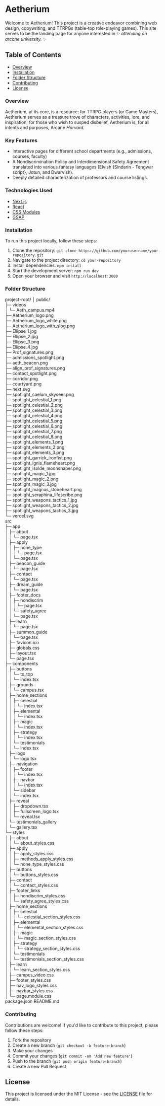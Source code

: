 # Aetherium
Welcome to Aetherium! This project is a creative endeavor combining web design, copywriting, and TTRPGs (table-top role-playing games). This site serves to be the landing page for anyone interested in &#10024; *attending an arcane university.* &#10024;

## Table of Contents

- [Overview](#overview)
- [Installation](#installation)
- [Folder Structure](#folder-structure)
- [Contributing](#contributing)
- [License](#license)

### Overview
Aetherium, at its core, is a resource: for TTRPG players (or Game Masters), Aetherium serves as a treasure trove of characters, activities, lore, and inspiration; for those who wish to susped disbelief, Aetherium is, for all intents and purposes, Arcane *Harvard*.

### Key Features

- Interactive pages for different school departments (e.g., admissions, courses, faculty)
- A Nondiscrimination Policy and Interdimensional Safety Agreement translated into various fantasy languages (Elvish {Sindarin - Tengwar script}, Jotun, and Dwarvish).
- Deeply detailed characterization of professors and course listings.

### Technologies Used
- [Next.js](https://nextjs.org/)
- [React](https://reactjs.org/)
- [CSS Modules](https://github.com/css-modules/css-modules)
- [GSAP](https://greensock.com/gsap/)

### Installation

To run this project locally, follow these steps:

1. Clone the repository: `git clone https://github.com/yourusername/your-repository.git`
2. Navigate to the project directory: `cd your-repository`
3. Install dependencies: `npm install`
4. Start the development server: `npm run dev`
5. Open your browser and visit `http://localhost:3000`

### Folder Structure
project-root/
│
public/                                
├─ videos                              
│  └─ Aeth_campus.mp4                  
├─ Aetherium_logo.png                  
├─ Aetherium_logo_white.png            
├─ Aetherium_logo_with_slog.png        
├─ Ellipse_1.jpg                       
├─ Ellipse_2.jpg                       
├─ Ellipse_3.png                       
├─ Ellipse_4.jpg                       
├─ Prof_signatures.png                 
├─ admissions_spotlight.png            
├─ aeth_beacon.png                     
├─ align_prof_signatures.png           
├─ contact_spotlight.png               
├─ corridor.png                        
├─ courtyard.png                       
├─ next.svg                            
├─ spotlight_caelum_skyseer.png        
├─ spotlight_celestial_1.png           
├─ spotlight_celestial_2.png           
├─ spotlight_celestial_3.png           
├─ spotlight_celestial_4.png           
├─ spotlight_celestial_5.png           
├─ spotlight_celestial_6.png           
├─ spotlight_celestial_7.png           
├─ spotlight_celestial_8.png           
├─ spotlight_elements_1.png            
├─ spotlight_elements_2.png            
├─ spotlight_elements_3.png            
├─ spotlight_garrick_ironfist.png      
├─ spotlight_ignis_flameheart.png      
├─ spotlight_isolde_moonshaper.png     
├─ spotlight_magic_1.jpg               
├─ spotlight_magic_2.png               
├─ spotlight_magic_3.jpg               
├─ spotlight_magnus_stoneheart.png     
├─ spotlight_seraphina_lifescribe.png  
├─ spotlight_weapons_tactics_1.jpg     
├─ spotlight_weapons_tactics_2.jpg     
├─ spotlight_weapons_tactics_3.jpg     
└─ vercel.svg                          
src                                          
├─ app                                       
│  ├─ about                                  
│  │  └─ page.tsx                            
│  ├─ apply                                  
│  │  ├─ none_type                           
│  │  │  └─ page.tsx                         
│  │  └─ page.tsx                            
│  ├─ beacon_guide                           
│  │  └─ page.tsx                            
│  ├─ contact                                
│  │  └─ page.tsx                            
│  ├─ dream_guide                            
│  │  └─ page.tsx                            
│  ├─ footer_docs                            
│  │  ├─ nondiscrim                          
│  │  │  └─ page.tsx                         
│  │  └─ safety_agree                        
│  │     └─ page.tsx                         
│  ├─ learn                                  
│  │  └─ page.tsx                            
│  ├─ summon_guide                           
│  │  └─ page.tsx                            
│  ├─ favicon.ico                            
│  ├─ globals.css                            
│  ├─ layout.tsx                             
│  └─ page.tsx                               
├─ components                                
│  ├─ buttons                                
│  │  └─ to_top                              
│  │     └─ index.tsx                        
│  ├─ grounds                                
│  │  └─ campus.tsx                          
│  ├─ home_sections                          
│  │  ├─ celestial                           
│  │  │  └─ index.tsx                        
│  │  ├─ elemental                           
│  │  │  └─ index.tsx                        
│  │  ├─ magic                               
│  │  │  └─ index.tsx                        
│  │  ├─ strategy                            
│  │  │  └─ index.tsx                        
│  │  └─ testimonials                        
│  │     └─ index.tsx                        
│  ├─ logo                                   
│  │  └─ logo.tsx                            
│  ├─ navigation                             
│  │  ├─ footer                              
│  │  │  └─ index.tsx                        
│  │  ├─ navbar                              
│  │  │  └─ index.tsx                        
│  │  └─ sidebar                             
│  │     └─ index.tsx                        
│  ├─ reveal                                 
│  │  ├─ dropdown.tsx                        
│  │  ├─ fullscreen_logo.tsx                 
│  │  └─ reveal.tsx                          
│  └─ testimonials_gallery                   
│     └─ gallery.tsx                         
└─ styles                                    
│  ├─ about                                  
│  │  └─ about_styles.css                    
│  ├─ apply                                  
│  │  ├─ apply_styles.css                    
│  │  ├─ methods_apply_styles.css            
│  │  └─ none_type_styles.css                
│  ├─ buttons                                
│  │  └─ buttons_styles.css                  
│  ├─ contact                                
│  │  └─ contact_styles.css                  
│  ├─ footer_links                           
│  │  ├─ nondiscrim_styles.css               
│  │  └─ safety_agree_styles.css             
│  ├─ home_sections                          
│  │  ├─ celestial                           
│  │  │  └─ celestial_section_styles.css     
│  │  ├─ elemental                           
│  │  │  └─ elemental_section_styles.css     
│  │  ├─ magic                               
│  │  │  └─ magic_section_styles.css         
│  │  ├─ strategy                            
│  │  │  └─ strategy_section_styles.css      
│  │  └─ testimonials                        
│  │     └─ testimonials_section_styles.css  
│  ├─ learn                                  
│  │  └─ learn_section_styles.css            
│  ├─ campus_video.css                       
│  ├─ footer_styles.css                      
│  ├─ nav_logo_styles.css                    
│  ├─ navbar_styles.css                      
│  └─ page.module.css                        
package.json
README.md

### Contributing

Contributions are welcome! If you'd like to contribute to this project, please follow these steps:

1. Fork the repository
2. Create a new branch (`git checkout -b feature-branch`)
3. Make your changes
4. Commit your changes (`git commit -am 'Add new feature'`)
5. Push to the branch (`git push origin feature-branch`)
6. Create a new Pull Request

## License

This project is licensed under the MIT License - see the [LICENSE](LICENSE) file for details.
